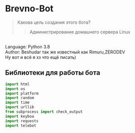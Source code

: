 # Brevno-Bot
>Какова цель создания этого бота?
>>Администрирование домашнего сервера Linux

<br > Language: Python 3.8
<br > Author: Beshudar так же известный как Rimuru,ZERODEV
<br > Ну вот и всё я хз что ещё писать)

## Библиотеки для работы бота
```python
import html
import os
import platform
import random
import time
import urllib
from subprocess import check_output
import keyboa
import requests
import telebot
```